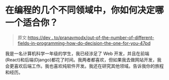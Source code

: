 # 在编程的几个不同领域中，你如何决定哪一个适合你？

> 原文:[https://dev . to/pranavmodx/out-of-the-number-of-different-fields-in-programming-how-do-decision-the-one-for-you-47pd](https://dev.to/pranavmodx/out-of-the-several-different-fields-in-programming-how-do-you-decide-which-one-is-for-you-47pd)

我是一名计算机科学一年级的学生，我已经涉足了 Web 开发，并且在前端(React)和后端(Django)都花了时间。我两者都喜欢，但如果我去做网站开发，我会更喜欢后端工作。我也喜欢纯软件开发。我还在研究其他领域。告诉我你的旅程和经历。